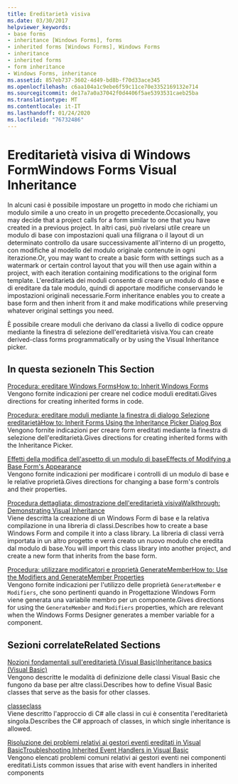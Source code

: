 ```yaml
---
title: Ereditarietà visiva
ms.date: 03/30/2017
helpviewer_keywords:
- base forms
- inheritance [Windows Forms], forms
- inherited forms [Windows Forms], Windows Forms
- inheritance
- inherited forms
- form inheritance
- Windows Forms, inheritance
ms.assetid: 857eb737-3602-4d49-bd8b-f70d33ace345
ms.openlocfilehash: c6aa104a1c9ebe6f59c11ce70e3352169132e714
ms.sourcegitcommit: de17a7a0a37042f0d4406f5ae5393531caeb25ba
ms.translationtype: MT
ms.contentlocale: it-IT
ms.lasthandoff: 01/24/2020
ms.locfileid: "76732486"
---
```

# <a name="windows-forms-visual-inheritance"></a><span data-ttu-id="6b58b-102">Ereditarietà visiva di Windows Form</span><span class="sxs-lookup"><span data-stu-id="6b58b-102">Windows Forms Visual Inheritance</span></span>
<span data-ttu-id="6b58b-103">In alcuni casi è possibile impostare un progetto in modo che richiami un modulo simile a uno creato in un progetto precedente.</span><span class="sxs-lookup"><span data-stu-id="6b58b-103">Occasionally, you may decide that a project calls for a form similar to one that you have created in a previous project.</span></span> <span data-ttu-id="6b58b-104">In altri casi, può rivelarsi utile creare un modulo di base con impostazioni quali una filigrana o il layout di un determinato controllo da usare successivamente all'interno di un progetto, con modifiche al modello del modulo originale contenute in ogni iterazione.</span><span class="sxs-lookup"><span data-stu-id="6b58b-104">Or, you may want to create a basic form with settings such as a watermark or certain control layout that you will then use again within a project, with each iteration containing modifications to the original form template.</span></span> <span data-ttu-id="6b58b-105">L'ereditarietà dei moduli consente di creare un modulo di base e di ereditare da tale modulo, quindi di apportare modifiche conservando le impostazioni originali necessarie.</span><span class="sxs-lookup"><span data-stu-id="6b58b-105">Form inheritance enables you to create a base form and then inherit from it and make modifications while preserving whatever original settings you need.</span></span>  
  
 <span data-ttu-id="6b58b-106">È possibile creare moduli che derivano da classi a livello di codice oppure mediante la finestra di selezione dell'ereditarietà visiva.</span><span class="sxs-lookup"><span data-stu-id="6b58b-106">You can create derived-class forms programmatically or by using the Visual Inheritance picker.</span></span>  
  
## <a name="in-this-section"></a><span data-ttu-id="6b58b-107">In questa sezione</span><span class="sxs-lookup"><span data-stu-id="6b58b-107">In This Section</span></span>  
 [<span data-ttu-id="6b58b-108">Procedura: ereditare Windows Forms</span><span class="sxs-lookup"><span data-stu-id="6b58b-108">How to: Inherit Windows Forms</span></span>](how-to-inherit-windows-forms.md)  
 <span data-ttu-id="6b58b-109">Vengono fornite indicazioni per creare nel codice moduli ereditati.</span><span class="sxs-lookup"><span data-stu-id="6b58b-109">Gives directions for creating inherited forms in code.</span></span>  
  
 [<span data-ttu-id="6b58b-110">Procedura: ereditare moduli mediante la finestra di dialogo Selezione ereditarietà</span><span class="sxs-lookup"><span data-stu-id="6b58b-110">How to: Inherit Forms Using the Inheritance Picker Dialog Box</span></span>](how-to-inherit-forms-using-the-inheritance-picker-dialog-box.md)  
 <span data-ttu-id="6b58b-111">Vengono fornite indicazioni per creare form ereditati mediante la finestra di selezione dell'ereditarietà.</span><span class="sxs-lookup"><span data-stu-id="6b58b-111">Gives directions for creating inherited forms with the Inheritance Picker.</span></span>  
  
 [<span data-ttu-id="6b58b-112">Effetti della modifica dell'aspetto di un modulo di base</span><span class="sxs-lookup"><span data-stu-id="6b58b-112">Effects of Modifying a Base Form's Appearance</span></span>](effects-of-modifying-base-form-appearance.md)  
 <span data-ttu-id="6b58b-113">Vengono fornite indicazioni per modificare i controlli di un modulo di base e le relative proprietà.</span><span class="sxs-lookup"><span data-stu-id="6b58b-113">Gives directions for changing a base form's controls and their properties.</span></span>  
  
 [<span data-ttu-id="6b58b-114">Procedura dettagliata: dimostrazione dell'ereditarietà visiva</span><span class="sxs-lookup"><span data-stu-id="6b58b-114">Walkthrough: Demonstrating Visual Inheritance</span></span>](walkthrough-demonstrating-visual-inheritance.md)  
 <span data-ttu-id="6b58b-115">Viene descritta la creazione di un Windows Form di base e la relativa compilazione in una libreria di classi.</span><span class="sxs-lookup"><span data-stu-id="6b58b-115">Describes how to create a base Windows Form and compile it into a class library.</span></span> <span data-ttu-id="6b58b-116">La libreria di classi verrà importata in un altro progetto e verrà creato un nuovo modulo che eredita dal modulo di base.</span><span class="sxs-lookup"><span data-stu-id="6b58b-116">You will import this class library into another project, and create a new form that inherits from the base form.</span></span>  
  
 [<span data-ttu-id="6b58b-117">Procedura: utilizzare modificatori e proprietà GenerateMember</span><span class="sxs-lookup"><span data-stu-id="6b58b-117">How to: Use the Modifiers and GenerateMember Properties</span></span>](how-to-use-the-modifiers-and-generatemember-properties.md)  
 <span data-ttu-id="6b58b-118">Vengono fornite indicazioni per l'utilizzo delle proprietà `GenerateMember` e `Modifiers`, che sono pertinenti quando in Progettazione Windows Form viene generata una variabile membro per un componente.</span><span class="sxs-lookup"><span data-stu-id="6b58b-118">Gives directions for using the `GenerateMember` and `Modifiers` properties, which are relevant when the Windows Forms Designer generates a member variable for a component.</span></span>  
  
## <a name="related-sections"></a><span data-ttu-id="6b58b-119">Sezioni correlate</span><span class="sxs-lookup"><span data-stu-id="6b58b-119">Related Sections</span></span>  
 [<span data-ttu-id="6b58b-120">Nozioni fondamentali sull'ereditarietà (Visual Basic)</span><span class="sxs-lookup"><span data-stu-id="6b58b-120">Inheritance basics (Visual Basic)</span></span>](../../../visual-basic/programming-guide/language-features/objects-and-classes/inheritance-basics.md)  
 <span data-ttu-id="6b58b-121">Vengono descritte le modalità di definizione delle classi Visual Basic che fungono da base per altre classi.</span><span class="sxs-lookup"><span data-stu-id="6b58b-121">Describes how to define Visual Basic classes that serve as the basis for other classes.</span></span>  
  
 [<span data-ttu-id="6b58b-122">classe</span><span class="sxs-lookup"><span data-stu-id="6b58b-122">class</span></span>](../../../csharp/language-reference/keywords/class.md)  
 <span data-ttu-id="6b58b-123">Viene descritto l'approccio di C# alle classi in cui è consentita l'ereditarietà singola.</span><span class="sxs-lookup"><span data-stu-id="6b58b-123">Describes the C# approach of classes, in which single inheritance is allowed.</span></span>  
  
 [<span data-ttu-id="6b58b-124">Risoluzione dei problemi relativi ai gestori eventi ereditati in Visual Basic</span><span class="sxs-lookup"><span data-stu-id="6b58b-124">Troubleshooting Inherited Event Handlers in Visual Basic</span></span>](../../../visual-basic/programming-guide/language-features/events/troubleshooting-inherited-event-handlers.md)  
 <span data-ttu-id="6b58b-125">Vengono elencati problemi comuni relativi ai gestori eventi nei componenti ereditati.</span><span class="sxs-lookup"><span data-stu-id="6b58b-125">Lists common issues that arise with event handlers in inherited components</span></span>

